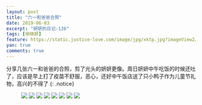```yaml
---
layout: post
title: "六一和爸爸合照"
date: 2019-06-03
excerpt: "妍妍的日记-126"
tags: [徐晓妍]
feature: https://static.justice-love.com/image/jpg/xktp.jpg?imageView2/1/w/1200/h/500
yan: true
comments: true
---
```

分享几张六一和爸爸的合照，剪了光头的妍妍更像。周日妍妍中午吃饭的时候还吐了，应该是早上打了疫苗不舒服，恶心，还好中午饭店送了只小鸭子作为儿童节礼物，高兴的不得了
{: .notice}
<figure>
    <img src="{{ site.staticUrl }}/yanyan/image/yanyanbabahezhao1.jpg?imageMogr2/auto-orient" />
    <img src="{{ site.staticUrl }}/yanyan/image/yanyanbabahezhao2.jpg?imageMogr2/auto-orient" />
    <img src="{{ site.staticUrl }}/yanyan/image/yanyanbabahezhao3.jpg?imageMogr2/auto-orient" />
    <img src="{{ site.staticUrl }}/yanyan/image/yanyanbabahezhao4.jpg?imageMogr2/auto-orient" />
    <img src="{{ site.staticUrl }}/yanyan/image/yanyanbabahezhao5.jpg?imageMogr2/auto-orient" />
    <img src="{{ site.staticUrl }}/yanyan/image/yanyanbabahezhao6.jpg?imageMogr2/auto-orient" />
    <img src="{{ site.staticUrl }}/yanyan/image/yanyanbabahezhao7.jpg?imageMogr2/auto-orient" />
    <img src="{{ site.staticUrl }}/yanyan/image/yanyanbabahezhao8.jpg?imageMogr2/auto-orient" />
</figure>
